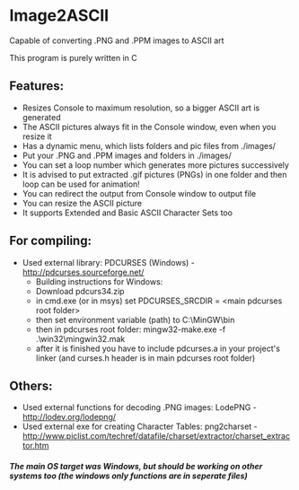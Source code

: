 Image2ASCII
===========

Capable of converting .PNG and .PPM images to ASCII art

This program is purely written in C

Features:
----------
- Resizes Console to maximum resolution, so a bigger ASCII art is generated
- The ASCII pictures always fit in the Console window, even when you resize it
- Has a dynamic menu, which lists folders and pic files from ./images/
- Put your .PNG and .PPM images and folders in ./images/
- You can set a loop number which generates more pictures successively
- It is advised to put extracted .gif pictures (PNGs) in one folder and then loop can be used for animation!
- You can redirect the output from Console window to output file
- You can resize the ASCII picture
- It supports Extended and Basic ASCII Character Sets too

For compiling:
---------

- Used external library: PDCURSES (Windows) - http://pdcurses.sourceforge.net/
  * Building instructions for Windows:
  * Download pdcurs34.zip
  * in cmd.exe (or in msys) set PDCURSES_SRCDIR = \<main pdcurses root folder\>
  * then set environment variable (path) to C:\MinGW\bin
  * then in pdcurses root folder: mingw32-make.exe -f .\win32\mingwin32.mak
  * after it is finished you have to include pdcurses.a in your project's linker (and curses.h header is in main pdcurses root folder)

Others:
---------
- Used external functions for decoding .PNG images: LodePNG - http://lodev.org/lodepng/
- Used external exe for creating Character Tables: png2charset - http://www.piclist.com/techref/datafile/charset/extractor/charset_extractor.htm

##### The main OS target was Windows, but should be working on other systems too (the windows only functions are in seperate files)

